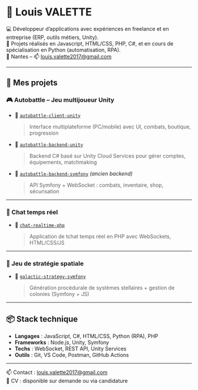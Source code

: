 # 👋 Louis VALETTE

💻 Développeur d’applications avec expériences en freelance et en entreprise (ERP, outils métiers, Unity).  
🔧 Projets réalisés en Javascript, HTML/CSS, PHP, C#, et en cours de spécialisation en Python (automatisation, RPA).  
📍 Nantes – 📫 louis.valette2017@gmail.com

---

## 🚀 Mes projets

### 🎮 Autobattle – Jeu multijoueur Unity

- 🧠 [`autobattle-client-unity`](https://github.com/ValetteL/autobattle-client-unity)  
  > Interface multiplateforme (PC/mobile) avec UI, combats, boutique, progression

- 🧩 [`autobattle-backend-unity`](https://github.com/ValetteL/autobattle-backend-unity)  
  > Backend C# basé sur Unity Cloud Services pour gérer comptes, équipements, matchmaking

- 🧰 [`autobattle-backend-symfony`](https://github.com/ValetteL/autobattle-backend-symfony) *(ancien backend)*  
  > API Symfony + WebSocket : combats, inventaire, shop, sécurisation

---

### 💬 Chat temps réel

- 📡 [`chat-realtime-php`](https://github.com/ValetteL/chat-realtime-php)  
  > Application de tchat temps réel en PHP avec WebSockets, HTML/CSS/JS

---

### 🌌 Jeu de stratégie spatiale

- 🌠 [`galactic-strategy-symfony`](https://github.com/ValetteL/galactic-strategy-symfony)  
  > Génération procédurale de systèmes stellaires + gestion de colonies (Symfony + JS)

---

## 📦 Stack technique

- **Langages** : JavaScript, C#, HTML/CSS, Python (RPA), PHP 
- **Frameworks** : Node.js, Unity, Symfony
- **Techs** : WebSocket, REST API, Unity Services  
- **Outils** : Git, VS Code, Postman, GitHub Actions

---

📫 Contact : louis.valette2017@gmail.com  
📄 CV : disponible sur demande ou via candidature

